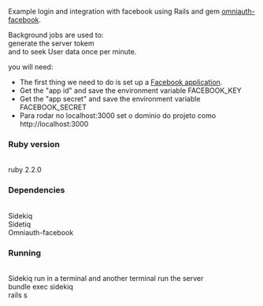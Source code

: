 <p>Example login and integration with facebook using Rails and gem <a href="https://github.com/mkdynamic/omniauth-facebook">omniauth-facebook</a>.</p>
<p>Background jobs are used to: <br/>generate the server tokem <br/>and to seek User data once per minute.</p>
<p>
you will need:
  <ul>
    <li>The first thing we need to do is set up a <a href="http://developers.facebook.com/apps">Facebook application</a>.</li>
    <li>Get the "app id" and save the environment variable		FACEBOOK_KEY</li>
    <li>Get the "app secret" and save the environment variable	FACEBOOK_SECRET</li>
    <li>Para rodar no localhost:3000 set o dominio do projeto como http://localhost:3000</li>
  </ul>
</p>

<h3>Ruby version</h3>
  <br/>ruby 2.2.0
<h3>Dependencies</h3>
<br/>Sidekiq
<br/>Sidetiq
<br/>Omniauth-facebook

<h3>Running</h3>
<br/>Sidekiq run in a terminal and another terminal run the server
<br/>bundle exec sidekiq
<br/>rails s


